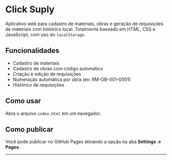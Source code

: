 # Click Suply

Aplicativo web para cadastro de materiais, obras e geração de requisições de materiais com histórico local. Totalmente baseado em HTML, CSS e JavaScript, com uso do `localStorage`.

## Funcionalidades
- Cadastro de materiais
- Cadastro de obras com código automático
- Criação e edição de requisições
- Numeração automática por obra (ex: RM-OB-001-0001)
- Histórico de requisições

## Como usar
Abra o arquivo `index.html` em um navegador.

## Como publicar
Você pode publicar no GitHub Pages ativando a opção na aba **Settings → Pages**.

---
